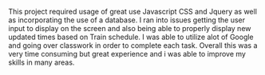 This project required usage of great use Javascript CSS and Jquery as well as incorporating the use of a  database.
I ran into issues getting the user input to display on the screen and also being able to properly display new updated times based on Train schedule.
I was able to utilize alot of Google and going over classwork in order to complete each task.
Overall this was a very time consuming but great experience and i was able to improve my skills in many areas.